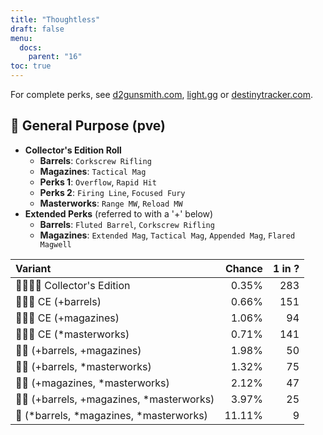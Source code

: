 ```yaml
---
title: "Thoughtless"
draft: false
menu:
  docs:
    parent: "16"
toc: true
---
```


For complete perks, see [d2gunsmith.com](https://d2gunsmith.com/w/4067556514), [light.gg](https://www.light.gg/db/items/4067556514) or [destinytracker.com](https://destinytracker.com/destiny-2/db/items/4067556514).



## 👾 General Purpose (pve)



* **Collector's Edition Roll**
  * **Barrels**: `Corkscrew Rifling`
  * **Magazines**: `Tactical Mag`
  * **Perks 1**: `Overflow`, `Rapid Hit`
  * **Perks 2**: `Firing Line`, `Focused Fury`
  * **Masterworks**: `Range MW`, `Reload MW`
* **Extended Perks** (referred to with a '+' below)
  * **Barrels**: `Fluted Barrel`, `Corkscrew Rifling`
  * **Magazines**: `Extended Mag`, `Tactical Mag`, `Appended Mag`, `Flared Magwell`

| Variant | Chance | 1 in ? |
|:-|-:|-:|
| 👾👾👾🌟 Collector's Edition | 0.35% | 283 |
| 👾👾👾 CE (+barrels) | 0.66% | 151 |
| 👾👾👾 CE (+magazines) | 1.06% | 94 |
| 👾👾👾 CE (*masterworks) | 0.71% | 141 |
| 👾👾 (+barrels, +magazines) | 1.98% | 50 |
| 👾👾 (+barrels, *masterworks) | 1.32% | 75 |
| 👾👾 (+magazines, *masterworks) | 2.12% | 47 |
| 👾👾 (+barrels, +magazines, *masterworks) | 3.97% | 25 |
| 👾 (*barrels, *magazines, *masterworks) | 11.11% | 9 |
